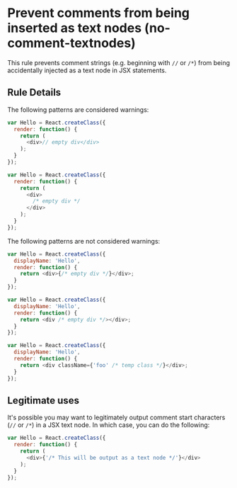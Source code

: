 # Prevent comments from being inserted as text nodes (no-comment-textnodes)

This rule prevents comment strings (e.g. beginning with `//` or `/*`) from being accidentally
injected as a text node in JSX statements.

## Rule Details

The following patterns are considered warnings:

```js
var Hello = React.createClass({
  render: function() {
    return (
      <div>// empty div</div>
    );
  }
});

var Hello = React.createClass({
  render: function() {
    return (
      <div>
        /* empty div */
      </div>
    );
  }
});
```

The following patterns are not considered warnings:

```js
var Hello = React.createClass({
  displayName: 'Hello',
  render: function() {
    return <div>{/* empty div */}</div>;
  }
});

var Hello = React.createClass({
  displayName: 'Hello',
  render: function() {
    return <div /* empty div */></div>;
  }
});

var Hello = React.createClass({
  displayName: 'Hello',
  render: function() {
    return <div className={'foo' /* temp class */}</div>;
  }
});
```

## Legitimate uses

It's possible you may want to legitimately output comment start characters (`//` or `/*`)
in a JSX text node. In which case, you can do the following:

```js
var Hello = React.createClass({
  render: function() {
    return (
      <div>{'/* This will be output as a text node */'}</div>
    );
  }
});
```
